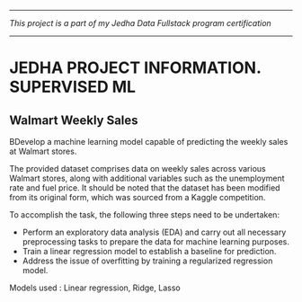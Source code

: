 -----------------------------------------------------------------------------------------------------------------------------

*This project is a part of my Jedha Data Fullstack program certification*

-----------------------------------------------------------------------------------------------------------------------------


# JEDHA PROJECT INFORMATION. SUPERVISED ML

## Walmart Weekly Sales

BDevelop a machine learning model capable of predicting the weekly sales at Walmart stores.

The provided dataset comprises data on weekly sales across various Walmart stores, along with additional variables such as the unemployment rate and fuel price. It should be noted that the dataset has been modified from its original form, which was sourced from a Kaggle competition.

To accomplish the task, the following three steps need to be undertaken:

   - Perform an exploratory data analysis (EDA) and carry out all necessary preprocessing tasks to prepare the data for machine learning purposes.
   - Train a linear regression model to establish a baseline for prediction.
   - Address the issue of overfitting by training a regularized regression model.

Models used :
Linear regression, Ridge, Lasso
